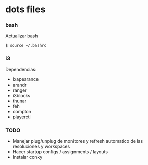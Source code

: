 # dots files

### bash
Actualizar bash
```sh
$ source ~/.bashrc
```
### i3
Dependencias:

- lxapearance
- arandr
- ranger
- i3blocks
- thunar
- feh
- compton
- playerctl

### TODO

- Manejar plug/unplug de monitores y refresh automatico de las resoluciones y workspaces
- Hacer startup configs / assignments / layouts
- Instalar conky
